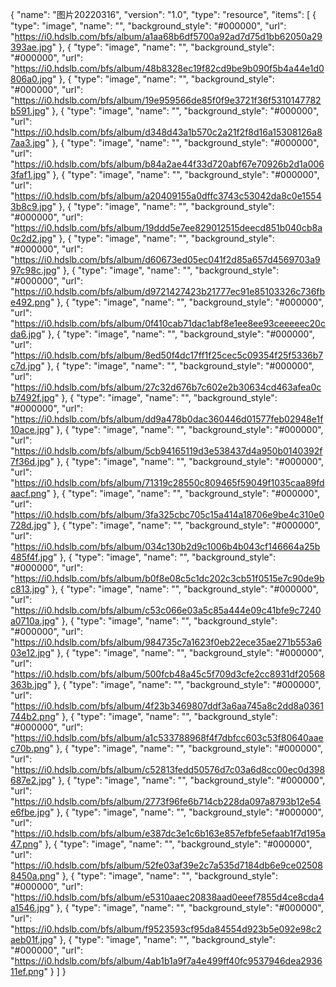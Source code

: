 {
  "name": "图片20220316",
  "version": "1.0",
  "type": "resource",
  "items": [
    {
      "type": "image",
      "name": "",
      "background_style": "#000000",
      "url": "https://i0.hdslb.com/bfs/album/a1aa68b6df5700a92ad7d75d1bb62050a29393ae.jpg"
    },
    {
      "type": "image",
      "name": "",
      "background_style": "#000000",
      "url": "https://i0.hdslb.com/bfs/album/48b8328ec19f82cd9be9b090f5b4a44e1d0806a0.jpg"
    },
    {
      "type": "image",
      "name": "",
      "background_style": "#000000",
      "url": "https://i0.hdslb.com/bfs/album/19e959566de85f0f9e3721f36f5310147782b591.jpg"
    },
    {
      "type": "image",
      "name": "",
      "background_style": "#000000",
      "url": "https://i0.hdslb.com/bfs/album/d348d43a1b570c2a21f2f8d16a15308126a87aa3.jpg"
    },
    {
      "type": "image",
      "name": "",
      "background_style": "#000000",
      "url": "https://i0.hdslb.com/bfs/album/b84a2ae44f33d720abf67e70926b2d1a0063faf1.jpg"
    },
    {
      "type": "image",
      "name": "",
      "background_style": "#000000",
      "url": "https://i0.hdslb.com/bfs/album/a20409155a0dffc3743c53042da8c0e15543b8c9.jpg"
    },
    {
      "type": "image",
      "name": "",
      "background_style": "#000000",
      "url": "https://i0.hdslb.com/bfs/album/19ddd5e7ee829012515deecd851b040cb8a0c2d2.jpg"
    },
    {
      "type": "image",
      "name": "",
      "background_style": "#000000",
      "url": "https://i0.hdslb.com/bfs/album/d60673ed05ec041f2d85a657d4569703a997c98c.jpg"
    },
    {
      "type": "image",
      "name": "",
      "background_style": "#000000",
      "url": "https://i0.hdslb.com/bfs/album/d9721427423b21777ec91e85103326c736fbe492.png"
    },
    {
      "type": "image",
      "name": "",
      "background_style": "#000000",
      "url": "https://i0.hdslb.com/bfs/album/0f410cab71dac1abf8e1ee8ee93ceeeeec20cda6.jpg"
    },
    {
      "type": "image",
      "name": "",
      "background_style": "#000000",
      "url": "https://i0.hdslb.com/bfs/album/8ed50f4dc17ff1f25cec5c09354f25f5336b7c7d.jpg"
    },
    {
      "type": "image",
      "name": "",
      "background_style": "#000000",
      "url": "https://i0.hdslb.com/bfs/album/27c32d676b7c602e2b30634cd463afea0cb7492f.jpg"
    },
    {
      "type": "image",
      "name": "",
      "background_style": "#000000",
      "url": "https://i0.hdslb.com/bfs/album/dd9a478b0dac360446d01577feb02948e1f10ace.jpg"
    },
    {
      "type": "image",
      "name": "",
      "background_style": "#000000",
      "url": "https://i0.hdslb.com/bfs/album/5cb94165119d3e538437d4a950b0140392f7f36d.jpg"
    },
    {
      "type": "image",
      "name": "",
      "background_style": "#000000",
      "url": "https://i0.hdslb.com/bfs/album/71319c28550c809465f59049f1035caa89fdaacf.png"
    },
    {
      "type": "image",
      "name": "",
      "background_style": "#000000",
      "url": "https://i0.hdslb.com/bfs/album/3fa325cbc705c15a414a18706e9be4c310e0728d.jpg"
    },
    {
      "type": "image",
      "name": "",
      "background_style": "#000000",
      "url": "https://i0.hdslb.com/bfs/album/034c130b2d9c1006b4b043cf146664a25b485f4f.jpg"
    },
    {
      "type": "image",
      "name": "",
      "background_style": "#000000",
      "url": "https://i0.hdslb.com/bfs/album/b0f8e08c5c1dc202c3cb51f0515e7c90de9bc813.jpg"
    },
    {
      "type": "image",
      "name": "",
      "background_style": "#000000",
      "url": "https://i0.hdslb.com/bfs/album/c53c066e03a5c85a444e09c41bfe9c7240a0710a.jpg"
    },
    {
      "type": "image",
      "name": "",
      "background_style": "#000000",
      "url": "https://i0.hdslb.com/bfs/album/984735c7a1623f0eb22ece35ae271b553a603e12.jpg"
    },
    {
      "type": "image",
      "name": "",
      "background_style": "#000000",
      "url": "https://i0.hdslb.com/bfs/album/500fcb48a45c5f709d3cfe2cc8931df20568363b.jpg"
    },
    {
      "type": "image",
      "name": "",
      "background_style": "#000000",
      "url": "https://i0.hdslb.com/bfs/album/4f23b3469807ddf3a6aa745a8c2dd8a0361744b2.png"
    },
    {
      "type": "image",
      "name": "",
      "background_style": "#000000",
      "url": "https://i0.hdslb.com/bfs/album/a1c533788968f4f7dbfcc603c53f80640aaec70b.png"
    },
    {
      "type": "image",
      "name": "",
      "background_style": "#000000",
      "url": "https://i0.hdslb.com/bfs/album/c52813fedd50576d7c03a6d8cc00ec0d398687e2.jpg"
    },
    {
      "type": "image",
      "name": "",
      "background_style": "#000000",
      "url": "https://i0.hdslb.com/bfs/album/2773f96fe6b714cb228da097a8793b12e54e6fbe.jpg"
    },
    {
      "type": "image",
      "name": "",
      "background_style": "#000000",
      "url": "https://i0.hdslb.com/bfs/album/e387dc3e1c6b163e857efbfe5efaab1f7d195a47.png"
    },
    {
      "type": "image",
      "name": "",
      "background_style": "#000000",
      "url": "https://i0.hdslb.com/bfs/album/52fe03af39e2c7a535d7184db6e9ce025088450a.png"
    },
    {
      "type": "image",
      "name": "",
      "background_style": "#000000",
      "url": "https://i0.hdslb.com/bfs/album/e5310aaec20838aad0eeef7855d4ce8cda4a1546.jpg"
    },
    {
      "type": "image",
      "name": "",
      "background_style": "#000000",
      "url": "https://i0.hdslb.com/bfs/album/f9523593cf95da84554d923b5e092e98c2aeb01f.jpg"
    },
    {
      "type": "image",
      "name": "",
      "background_style": "#000000",
      "url": "https://i0.hdslb.com/bfs/album/4ab1b1a9f7a4e499ff40fc9537946dea293611ef.png"
    }
  ]
}